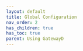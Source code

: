 ```yaml
---
layout: default
title: Global Configuration
nav_order: 2
has_children: true
has_toc: true
parent: Using GatewayD
---
```

